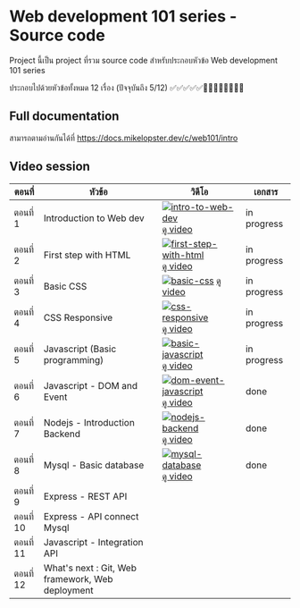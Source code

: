 # Web development 101 series - Source code

Project นี้เป็น project ที่รวม source code สำหรับประกอบหัวข้อ Web development 101 series

ประกอบไปด้วยหัวข้อทั้งหมด 12 เรื่อง (ปัจจุบันถึง 5/12)
✅✅✅✅✅🔲🔲🔲🔲🔲🔲🔲🔲

## Full documentation
สามารถตามอ่านกันได้ที่
https://docs.mikelopster.dev/c/web101/intro

## Video session
|ตอนที่|หัวข้อ|วิดีโอ|เอกสาร|
|---|----------|---|---|
|ตอนที่ 1| Introduction to Web dev | [![intro-to-web-dev](https://img.youtube.com/vi/LSzYxSiZxNs/mqdefault.jpg)](https://youtu.be/LSzYxSiZxNs) [ดู video](https://youtu.be/LSzYxSiZxNs)| in progress
| ตอนที่ 2| First step with HTML | [![first-step-with-html](https://img.youtube.com/vi/bPsj3DP98Uc/mqdefault.jpg)](https://youtu.be/bPsj3DP98Uc) [ดู video](https://youtu.be/bPsj3DP98Uc)| in progress
|ตอนที่ 3 | Basic CSS | [![basic-css](https://img.youtube.com/vi/KCYxFXIAn_4/mqdefault.jpg)](https://youtu.be/KCYxFXIAn_4) [ดู video](https://youtu.be/KCYxFXIAn_4) | in progress
| ตอนที่ 4 | CSS Responsive | [![css-responsive](https://img.youtube.com/vi/4f5Nd0AtLp0/mqdefault.jpg)](https://youtu.be/4f5Nd0AtLp0) [ดู video](https://youtu.be/4f5Nd0AtLp0) | in progress
| ตอนที่ 5 | Javascript (Basic programming) | [![basic-javascript](https://img.youtube.com/vi/XQdyV_x4UKA/mqdefault.jpg)](https://youtu.be/XQdyV_x4UKA) [ดู video](https://youtu.be/XQdyV_x4UKA) | in progress
| ตอนที่ 6 | Javascript - DOM and Event |  [![dom-event-javascript](https://img.youtube.com/vi/XjK3cRbjblw/mqdefault.jpg)](https://youtu.be/XjK3cRbjblw) [ดู video](https://youtu.be/XjK3cRbjblw) | done
| ตอนที่ 7 | Nodejs - Introduction Backend | [![nodejs-backend](https://img.youtube.com/vi/sn1UUN4ADFE/mqdefault.jpg)](https://youtu.be/sn1UUN4ADFE) [ดู video](https://youtu.be/sn1UUN4ADFE) | done
| ตอนที่ 8 | Mysql - Basic database | [![mysql-database](https://img.youtube.com/vi/ofWRV8dpVqo/mqdefault.jpg)](https://youtu.be/ofWRV8dpVqo) [ดู video](https://youtu.be/ofWRV8dpVqo) | done
| ตอนที่ 9 | Express - REST API
| ตอนที่ 10 | Express - API connect Mysql
| ตอนที่ 11 | Javascript - Integration API
| ตอนที่ 12 | What's next : Git, Web framework, Web deployment

